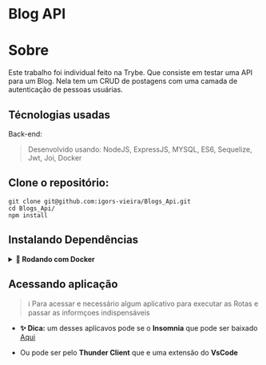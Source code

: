 # Blog API

# Sobre

Este trabalho foi individual feito na Trybe. Que consiste em testar uma API para um Blog. Nela tem um CRUD de postagens com uma camada de autenticação de pessoas usuárias.

## Técnologias usadas

Back-end:
> Desenvolvido usando: NodeJS, ExpressJS, MYSQL, ES6, Sequelize, Jwt, Joi, Docker

## Clone o repositório:

```
git clone git@github.com:igors-vieira/Blogs_Api.git
cd Blogs_Api/
npm install
```

## Instalando Dependências

<details>
  <summary><strong>🐋 Rodando com Docker</strong></summary>
  
  ## 👉 Com Docker
 
  **:warning: Antes de começar, seu docker-compose precisa estar na versão 1.29 ou superior. [Veja aqui](https://www.digitalocean.com/community/tutorials/how-to-install-and-use-docker-compose-on-ubuntu-20-04-pt) ou [na documentação](https://docs.docker.com/compose/install/) como instalá-lo. No primeiro artigo, você pode substituir onde está com `1.26.0` por `1.29.2`.**


  > :information_source: Rode os serviços `node` e `db` com o comando `docker-compose up -d --build`.

  - Esses serviços irão inicializar um container chamado `blogs_api` e outro chamado `blogs_api_db`;

  - A partir daqui você pode rodar o container `blogs_api` via CLI ou abri-lo no VS Code;

  > :information_source: Use o comando `docker exec -it blogs_api bash`.

  - Ele te dará acesso ao terminal interativo do container criado pelo compose, que está rodando em segundo plano.

  > :information_source: Instale as dependências [**Caso existam**] com `npm install`. (Instale dentro do container)
  
  - **:warning: Atenção:** Caso opte por utilizar o Docker, **TODOS** os comandos disponíveis no `package.json` (npm start, npm test, npm run dev, ...) devem ser executados **DENTRO** do container, ou seja, no terminal que aparece após a execução do comando `docker exec` citado acima. 

  - **:warning: Atenção:** O **git** dentro do container não vem configurado com suas credenciais. Ou faça os commits fora do container, ou configure as suas credenciais do git dentro do container.

  - **:warning: Atenção:** Não rode o comando npm audit fix! Ele atualiza várias dependências do projeto, e essa atualização gera conflitos com o avaliador.

  - ✨ **Dica:** A extensão `Remote - Containers` (que estará na seção de extensões recomendadas do VS Code) é indicada para que você possa desenvolver sua aplicação no container Docker direto no VS Code, como você faz com seus arquivos locais.
  

  <br />
</details>

## Acessando aplicação

> :information_source: Para acessar e necessário algum aplicativo para executar as Rotas e passar as informçoes indispensáveis

- **✨ Dica:** um desses aplicavos pode se o **Insomnia** que pode ser baixado [Aqui](https://insomnia.rest/download)

- Ou pode ser pelo **Thunder Client** que e uma extensão do **VsCode**
